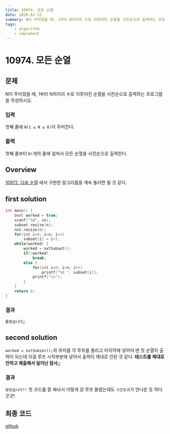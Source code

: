 ```yaml
---
title: 10974. 모든 순열
date: 2020-02-22
summary: N이 주어졌을 때, 1부터 N까지의 수로 이루어진 순열을 사전순으로 출력하는 프로그램을 작성하시오.
tags:
    - algorithm
    - implement
---
```

# 10974. 모든 순열
## 문제
N이 주어졌을 때, 1부터 N까지의 수로 이루어진 순열을 사전순으로 출력하는 프로그램을 작성하시오.

### 입력
첫째 줄에 `N(1 ≤ N ≤ 8)`이 주어진다. 
### 출력
첫째 줄부터 `N!`개의 줄에 걸쳐서 모든 순열을 사전순으로 출력한다.

## Overview

[10972. 다음 순열](/daily-coding/2020/02/21/next-permutation-10972/)
에서 구현한 알고리즘을 계속 돌리면 될 것 같다.

## first solution
```cpp
int main() {
    bool worked = true;
    scanf("%d", &n);
    subset.resize(n);
    nxt.resize(n);
    for(int i=0; i<n; i++)
        subset[i] = i+1;
    while(worked) {
        worked = nxtSubset();
        if(!worked)
            break;
        else {
            for(int i=0; i<n; i++)
                printf("%d ", subset[i]);
            printf("\n");
        }
    }
    return 0;
}
```
### 결과

`틀렸습니다`;;

## second solution

`worked = nxtSubset();`의 위치를 각 루프를 돌리고 마지막에 넣어야 맨 첫 순열이 출력이 되는데 이걸 루프 시작부분에 넣어서 출력이 제대로 안된 것 같다. **테스트를 제대로 안하고 제출해서 일어난 참사;;**

### 결과

`맞았습니다!!` 첫 코드를 잘 짜놔서 이렇게 걍 루프 돌렸는데도 `시간초과`가 안나온 듯 하다. 굿굿!

## 최종 코드

[github](https://github.com/shinjawkwang/bojPractice/blob/master/math/10974.cpp)